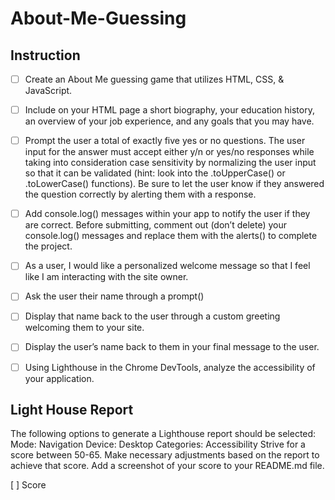 # About-Me-Guessing

## Instruction

- [ ] Create an About Me guessing game that utilizes HTML, CSS, & JavaScript.

- [ ] Include on your HTML page a short biography, your education history, an overview of your job experience, and any goals that you may have.

- [ ] Prompt the user a total of exactly five yes or no questions. The user input for the answer must accept either y/n or yes/no responses while taking into consideration case sensitivity by normalizing the user input so that it can be validated (hint: look into the .toUpperCase() or .toLowerCase() functions). Be sure to let the user know if they answered the question correctly by alerting them with a response.

- [ ] Add console.log() messages within your app to notify the user if they are correct. Before submitting, comment out (don’t delete) your console.log() messages and replace them with the alerts() to complete the project.

- [ ] As a user, I would like a personalized welcome message so that I feel like I am interacting with the site owner.

- [ ] Ask the user their name through a prompt()

- [ ] Display that name back to the user through a custom greeting welcoming them to your site.

- [ ] Display the user’s name back to them in your final message to the user.

- [ ] Using Lighthouse in the Chrome DevTools, analyze the accessibility of your application.

## Light House Report

The following options to generate a Lighthouse report should be selected:
Mode: Navigation
Device: Desktop
Categories: Accessibility
Strive for a score between 50-65. Make necessary adjustments based on the report to achieve that score.
Add a screenshot of your score to your README.md file.

[ ] Score
